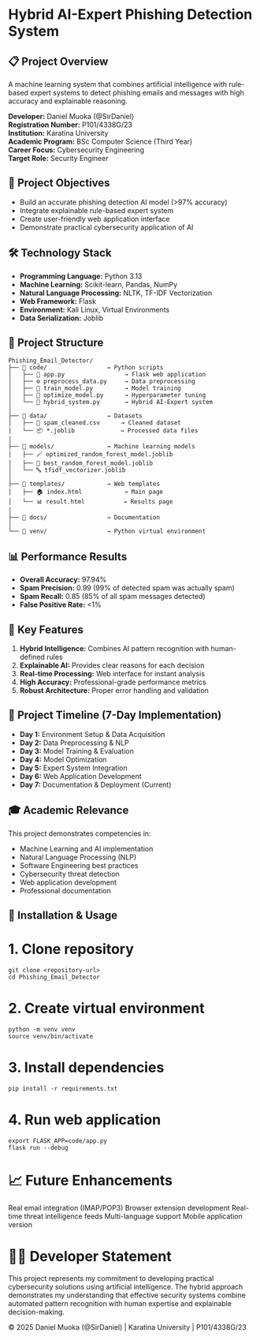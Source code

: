 # Hybrid AI-Expert Phishing Detection System

## 📋 Project Overview
A machine learning system that combines artificial intelligence with rule-based expert systems to detect phishing emails and messages with high accuracy and explainable reasoning.

**Developer:** Daniel Muoka (@SirDaniel)  
**Registration Number:** P101/4338G/23  
**Institution:** Karatina University  
**Academic Program:** BSc Computer Science (Third Year)  
**Career Focus:** Cybersecurity Engineering  
**Target Role:** Security Engineer

## 🎯 Project Objectives
- Build an accurate phishing detection AI model (>97% accuracy)
- Integrate explainable rule-based expert system
- Create user-friendly web application interface
- Demonstrate practical cybersecurity application of AI

## 🛠️ Technology Stack
- **Programming Language:** Python 3.13
- **Machine Learning:** Scikit-learn, Pandas, NumPy
- **Natural Language Processing:** NLTK, TF-IDF Vectorization
- **Web Framework:** Flask
- **Environment:** Kali Linux, Virtual Environments
- **Data Serialization:** Joblib

## 📂 Project Structure

```text
Phishing_Email_Detector/
├── 📁 code/                 → Python scripts
│   ├── 🧠 app.py                 → Flask web application
│   ├── ⚙️ preprocess_data.py     → Data preprocessing
│   ├── 🤖 train_model.py         → Model training
│   ├── 🎯 optimize_model.py      → Hyperparameter tuning
│   └── 🧩 hybrid_system.py       → Hybrid AI-Expert system
│
├── 📁 data/                 → Datasets
│   ├── 📄 spam_cleaned.csv      → Cleaned dataset
│   └── 📦 *.joblib             → Processed data files
│
├── 📁 models/               → Machine learning models
│   ├── 🪄 optimized_random_forest_model.joblib
│   ├── 🧠 best_random_forest_model.joblib
│   └── 🔤 tfidf_vectorizer.joblib
│
├── 📁 templates/            → Web templates
│   ├── 🏠 index.html            → Main page
│   └── 📊 result.html           → Results page
│
├── 📁 docs/                 → Documentation
│
└── 🐍 venv/                 → Python virtual environment
```


## 📊 Performance Results
- **Overall Accuracy:** 97.94%
- **Spam Precision:** 0.99 (99% of detected spam was actually spam)
- **Spam Recall:** 0.85 (85% of all spam messages detected)
- **False Positive Rate:** <1%

## 🚀 Key Features
1. **Hybrid Intelligence:** Combines AI pattern recognition with human-defined rules
2. **Explainable AI:** Provides clear reasons for each decision
3. **Real-time Processing:** Web interface for instant analysis
4. **High Accuracy:** Professional-grade performance metrics
5. **Robust Architecture:** Proper error handling and validation

## 📅 Project Timeline (7-Day Implementation)
- **Day 1:** Environment Setup & Data Acquisition
- **Day 2:** Data Preprocessing & NLP
- **Day 3:** Model Training & Evaluation  
- **Day 4:** Model Optimization
- **Day 5:** Expert System Integration
- **Day 6:** Web Application Development
- **Day 7:** Documentation & Deployment (Current)

## 🎓 Academic Relevance
This project demonstrates competencies in:
- Machine Learning and AI implementation
- Natural Language Processing (NLP)
- Software Engineering best practices
- Cybersecurity threat detection
- Web application development
- Professional documentation

## 🔧 Installation & Usage
# 1. Clone repository
```text
git clone <repository-url>
cd Phishing_Email_Detector
```

# 2. Create virtual environment
```text
python -m venv venv
source venv/bin/activate
```

# 3. Install dependencies
```text
pip install -r requirements.txt
```

# 4. Run web application
```text
export FLASK_APP=code/app.py
flask run --debug
```

# 📈 Future Enhancements
Real email integration (IMAP/POP3)
Browser extension development
Real-time threat intelligence feeds
Multi-language support
Mobile application version

# 👨‍💻 Developer Statement
This project represents my commitment to developing practical cybersecurity solutions using artificial intelligence. The hybrid approach demonstrates my understanding that effective security systems combine automated pattern recognition with human expertise and explainable decision-making.

© 2025 Daniel Muoka (@SirDaniel) | Karatina University | P101/4338G/23
